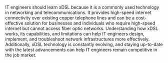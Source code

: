 IT engineers should learn xDSL because it is a commonly used technology in networking and telecommunications. It provides high-speed internet connectivity over existing copper telephone lines and can be a cost-effective solution for businesses and individuals who require high-speed internet but cannot access fiber optic networks. Understanding how xDSL works, its capabilities, and limitations can help IT engineers design, implement, and troubleshoot network infrastructures more effectively. Additionally, xDSL technology is constantly evolving, and staying up-to-date with the latest advancements can help IT engineers remain competitive in the job market.
